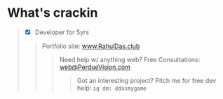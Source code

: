 # What's crackin
> - [x] Developer for 5yrs <br>
>> Portfolio site: www.RahulDas.club <br>
>>> Need help w/ anything web? Free Consultations: web@PerdueVision.com
>>>> Got an interesting project? Pitch me for free dev help: `ig dm: @dasmygame`
